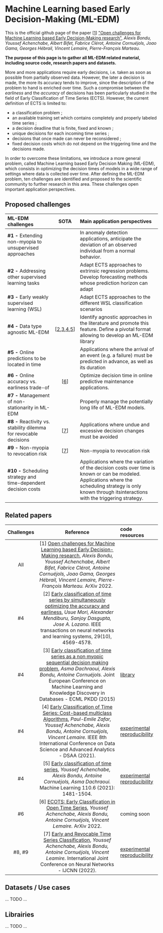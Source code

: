 # Machine Learning based Early Decision-Making (ML-EDM)

This is the official github page of the paper \[[1](https://arxiv.org/pdf/2204.13111.pdf)] ["Open challenges for Machine Learning based Early Decision-Making research"](https://arxiv.org/pdf/2204.13111.pdf), *Alexis Bondu, Youssef Achenchabe, Albert Bifet, Fabrice Clérot, Antoine Cornuéjols, Joao Gama, Georges Hébrail, Vincent Lemaire, Pierre-François Marteau*.

**The purpose of this page is to gather all ML-EDM related material, including source code, research papers and datasets.**


More and more applications require early decisions, i.e. taken as soon as possible from partially observed data. However, the later a decision is made, the more its accuracy tends to improve, since the description of the problem to hand is enriched over time. Such a compromise between the *earliness* and the *accuracy* of decisions has been particularly studied in the field of Early Classification of Time Series (ECTS). However, the current definition of ECTS is limited to:

* a classification problem ; 
* an available training set which contains completely and properly labeled time series ;
* a decision deadline that is finite, fixed and known ;
* unique decisions for each incoming time series ;
*  decisions that once made can never be reconsidered ;
*  fixed decision costs which do not depend on the triggering time and the decisions made.

In order to overcome these limitations, we introduce a more general problem, called Machine Learning based Early Decision Making (ML-EDM), which consists in optimizing the decision times of models in a wide range of settings where data is collected over time. After defining the ML-EDM problem, ten challenges are identified and proposed to the scientific community to further research in this area. These challenges open important application perspectives.


## Proposed challenges
| ML-EDM challenges | SOTA | Main application perspectives |
| :---         |     :---:      |          :---|
| **#1 -** Extending non-myopia to unsupervised approaches  |    | In anomaly detection applications, anticipate the deviation of an observed individual from a normal behavior.    |
| **#2 -** Addressing other supervised learning tasks     |       | Adapt ECTS approaches to extrinsic regression problems. Develop forecasting methods whose prediction horizon can adapt  |
| **#3 -** Early weakly supervised learning (WSL) |   | Adapt ECTS approaches to the different WSL classification scenarios | 
| **#4 -** Data type agnostic ML-EDM | \[[2](https://bird.bcamath.org/bitstream/handle/20.500.11824/742/TNNLS-2017-P-7530.pdf?sequence=1),[3](https://link.springer.com/content/pdf/10.1007/978-3-319-23528-8_27.pdf),[4](http://www2.agroparistech.fr/ufr-info/membres/cornuejols/Papers/PUBLIES/2021_dsaa_paper.pdf),[5](https://link.springer.com/article/10.1007/s10994-021-05974-z)] | Identify agnostic approaches in the literature and promote this feature. Define a pivotal format allowing to develop an ML-EDM library |
| **#5 -** Online predictions to be located in time |  | Applications where the arrival of an event (e.g. a failure) must be predicted in advance, as well as its duration |
| **#6 -** Online accuracy vs. earliness trade-of | \[[6](https://arxiv.org/pdf/2204.00392.pdf)] | Optimize decision time in online predictive maintenance applications. |
| **#7 -** Management of non-stationarity in ML-EDM | | Properly manage the potentially long life of ML-EDM models.|
| **#8 -** Reactivity vs. stability dilemma for revocable decisions | \[[7](https://arxiv.org/pdf/2109.10285.pdf)] | Applications where undue and excessive decision changes must be avoided|
| **#9 -** Non-myopia to revocation risk | \[[7](https://arxiv.org/pdf/2109.10285.pdf)] | Non-myopia to revocation risk |
| **#10 -** Scheduling strategy and time-dependent decision costs | | Applications where the variation of the decision costs over time is known or can be modeled. Applications where the scheduling strategy is only known through itsinteractions with the triggering strategy. |

## Related papers
| Challenges | Reference | code resources |
|     :---:      |     :---:      |          :---|
| All | \[1] [Open challenges for Machine Learning based Early Decision-Making research](https://arxiv.org/pdf/2204.13111.pdf), *Alexis Bondu, Youssef Achenchabe, Albert Bifet, Fabrice Clérot, Antoine Cornuéjols, Joao Gama, Georges Hébrail, Vincent Lemaire, Pierre-François Marteau.*  ArXiv 2022. |  |
| #4 | \[2] [Early classification of time series by simultaneously optimizing the accuracy and earliness](https://bird.bcamath.org/bitstream/handle/20.500.11824/742/TNNLS-2017-P-7530.pdf?sequence=1), *Usue Mori, Alexander Mendiburu, Sanjoy Dasgupta, Jose A. Lozano.*  IEEE transactions on neural networks and learning systems, 29(10), 4569-4578. |  |
| #4 | \[3] [Early classification of time series as a non myopic sequential decision making problem](https://link.springer.com/content/pdf/10.1007/978-3-319-23528-8_27.pdf), *Asma Dachraoui, Alexis Bondu, Antoine Cornuéjols.*  Joint European Conference on Machine Learning and Knowledge Discovery in Databases - ECML PKDD (2015) | [library](https://github.com/tslearn-team/tslearn/blob/main/tslearn/early_classification/early_classification.py) |
| #4 | \[4] [Early Classification of Time Series: Cost-based multiclass Algorithms](http://www2.agroparistech.fr/ufr-info/membres/cornuejols/Papers/PUBLIES/2021_dsaa_paper.pdf), *Paul-Emile Zafar, Youssef Achenchabe, Alexis Bondu, Antoine Cornuéjols, Vincent Lemaire.*  IEEE 8th International Conference on Data Science and Advanced Analytics - DSAA (2021). | [experimental reproducibility](https://github.com/YoussefAch/Eco-gamma-multiclass) |
| #4 | \[5] [Early classification of time series](https://link.springer.com/article/10.1007/s10994-021-05974-z), *Youssef Achenchabe, Alexis Bondu, Antoine Cornuéjols, Asma Dachraoui.* Machine Learning 110.6 (2021): 1481-1504. | [experimental reproducibility](https://github.com/YoussefAch/Economy) |
| #6 | \[6] [ECOTS: Early Classification in Open Time Series](https://arxiv.org/pdf/2204.00392.pdf), *Youssef Achenchabe, Alexis Bondu, Antoine Cornuéjols, Vincent Lemaire.* ArXiv 2022. | coming soon |
| #8, #9 | \[7] [Early and Revocable Time Series Classification](https://arxiv.org/pdf/2109.10285.pdf), *Youssef Achenchabe, Alexis Bondu, Antoine Cornuéjols, Vincent Leamire.* International Joint Conference on Neural Networks - IJCNN (2022). | [experimental reproducibility](https://github.com/YoussefAch/rev-economy) |



## Datasets / Use cases

... TODO ...

## Librairies 

... TODO ...
